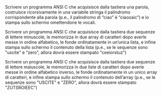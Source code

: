 Scrivere un programma ANSI C che acquisisce dalla tastiera una parola, costruisce ricorsivamente in una
variabile stringa il palindromo corrispondente alla parola (p.e., il palindromo di “ciao” è “ciaooaic”) e lo
stampa sullo schermo omettendone le vocali.

Scrivere un programma ANSI C che acquisisce dalla tastiera due sequenze di lettere minuscole, le memorizza
in due array di caratteri dopo averle messe in ordine alfabetico, le fonde ordinatamente in un’unica lista, e
infine stampa sullo schermo il contenuto della lista (p.e., se le sequenze sono "uscite" e "zero", allora dovrà
essere stampato "ceeiorstuz")

Scrivere un programma ANSI C che acquisisce dalla tastiera due sequenze di lettere maiuscole, le memorizza
in due liste di caratteri dopo averle messe in ordine alfabetico inverso, le fonde ordinatamente in un unico
array di caratteri, e infine stampa sullo schermo il contenuto dell’array (p.e., se le sequenze sono "USCITE"
e "ZERO", allora dovrà essere stampato "ZUTSROIEEC")

